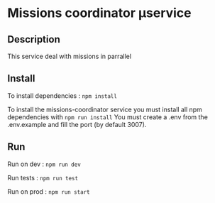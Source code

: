 # Missions coordinator µservice

## Description 
This service deal with missions in parrallel
## Install 

To install dependencies :
```npm install```

To install the missions-coordinator service you must install all npm dependencies with
`npm run install`
You must create a .env from the .env.example and fill the port (by default 3007).

## Run

Run on dev :
```npm run dev```

Run tests : 
```npm run test```

Run on prod : 
```npm run start```

